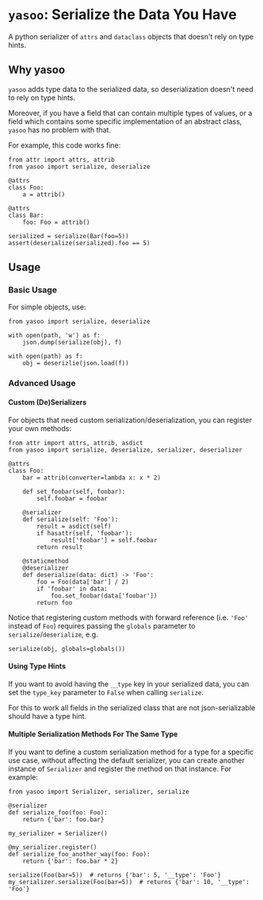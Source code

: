 # `yasoo`: Serialize the Data You Have
A python serializer of `attrs` and `dataclass` objects that doesn't rely on type hints.

## Why yasoo
`yasoo` adds type data to the serialized data, so deserialization doesn't need to rely on type hints.

Moreover, if you have a field that can contain multiple types of values, or a field which contains some specific implementation of an abstract class, `yasoo` has no problem with that.

For example, this code works fine: 
```
from attr import attrs, attrib
from yasoo import serialize, deserialize

@attrs
class Foo:
    a = attrib()

@attrs
class Bar:
    foo: Foo = attrib()

serialized = serialize(Bar(foo=5))
assert(deserialize(serialized).foo == 5) 
```

## Usage
### Basic Usage
For simple objects, use:
```
from yasoo import serialize, deserialize

with open(path, 'w') as f:
    json.dump(serialize(obj), f)

with open(path) as f:
    obj = deserizlie(json.load(f))
```
### Advanced Usage
#### Custom (De)Serializers
For objects that need custom serialization/deserialization, you can register your own methods:
```
from attr import attrs, attrib, asdict
from yasoo import serialize, deserialize, serializer, deserializer

@attrs
class Foo:
    bar = attrib(converter=lambda x: x * 2)

    def set_foobar(self, foobar):
        self.foobar = foobar

    @serializer
    def serialize(self: 'Foo'):
        result = asdict(self)
        if hasattr(self, 'foobar'):
            result['foobar'] = self.foobar
        return result

    @staticmethod
    @deserializer
    def deserialize(data: dict) -> 'Foo':
        foo = Foo(data['bar'] / 2)
        if 'foobar' in data:
            foo.set_foobar(data['foobar'])
        return foo
```
Notice that registering custom methods with forward reference (i.e. `'Foo'` instead of `Foo`) requires passing the `globals` parameter to `serialize`/`deserialize`, e.g.
```
serialize(obj, globals=globals())
```
#### Using Type Hints
If you want to avoid having the `__type` key in your serialized data, you can set the `type_key` parameter to `False` when calling `serialize`.

For this to work all fields in the serialized class that are not json-serializable should have a type hint.
#### Multiple Serialization Methods For The Same Type
If you want to define a custom serialization method for a type for a specific use case, without affecting the default serializer, you can create another instance of `Serializer` and register the method on that instance. For example:
```
from yasoo import Serializer, serializer, serialize

@serializer
def serialize_foo(foo: Foo):
    return {'bar': foo.bar}

my_serializer = Serializer()

@my_serializer.register()
def serialize_foo_another_way(foo: Foo):
    return {'bar': foo.bar * 2}

serialize(Foo(bar=5))  # returns {'bar': 5, '__type': 'Foo'}
my_serializer.serialize(Foo(bar=5))  # returns {'bar': 10, '__type': 'Foo'}
```
